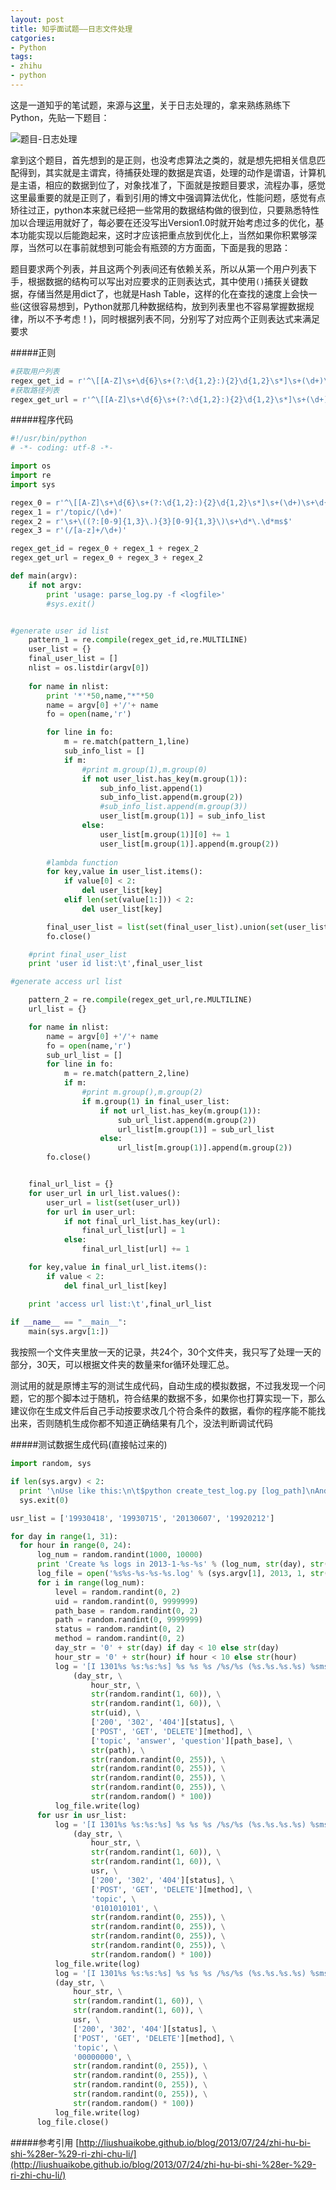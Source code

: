 ```yaml
---
layout: post
title: 知乎面试题——日志文件处理
catgories:
- Python
tags:
- zhihu
- python
---
```


这是一道知乎的笔试题，来源与[这里](http://liushuaikobe.github.io/blog/2013/07/24/zhi-hu-bi-shi-%28er-%29-ri-zhi-chu-li/)，关于日志处理的，拿来熟练熟练下Python，先贴一下题目：

![题目-日志处理]({{site.IMG_PATH}}/zhihu1.jpeg)

拿到这个题目，首先想到的是正则，也没考虑算法之类的，就是想先把相关信息匹配得到，其实就是主谓宾，待捕获处理的数据是宾语，处理的动作是谓语，计算机是主语，相应的数据到位了，对象找准了，下面就是按题目要求，流程办事，感觉这里最重要的就是正则了，看到引用的博文中强调算法优化，性能问题，感觉有点矫往过正，python本来就已经把一些常用的数据结构做的很到位，只要熟悉特性加以合理运用就好了，每必要在还没写出Version1.0时就开始考虑过多的优化，基本功能实现以后能跑起来，这时才应该把重点放到优化上，当然如果你积累够深厚，当然可以在事前就想到可能会有瓶颈的方方面面，下面是我的思路：

题目要求两个列表，并且这两个列表间还有依赖关系，所以从第一个用户列表下手，根据数据的结构可以写出对应要求的正则表达式，其中使用`()`捕获关键数据，存储当然是用dict了，也就是Hash Table，这样的化在查找的速度上会快一些(这很容易想到，Python就那几种数据结构，放到列表里也不容易掌握数据规律，所以不予考虑！)，同时根据列表不同，分别写了对应两个正则表达式来满足要求

#####正则
```python
#获取用户列表
regex_get_id = r'^\[[A-Z]\s+\d{6}\s+(?:\d{1,2}:){2}\d{1,2}\s*]\s+(\d+)\s+\d{3}\s+GET\s+/topic/(\d+)\s+\((?:[0-9]{1,3}\.){3}[0-9]{1,3}\)\s+\d*\.\d*ms$'
#获取路径列表
regex_get_url = r'^\[[A-Z]\s+\d{6}\s+(?:\d{1,2}:){2}\d{1,2}\s*]\s+(\d+)\s+\d{3}\s+GET\s+(/[a-z]+/\d+)\s+\((?:[0-9]{1,3}\.){3}[0-9]{1,3}\)\s+\d*\.\d*ms$'

```

#####程序代码
```python
#!/usr/bin/python
# -*- coding: utf-8 -*-

import os
import re
import sys

regex_0 = r'^\[[A-Z]\s+\d{6}\s+(?:\d{1,2}:){2}\d{1,2}\s*]\s+(\d+)\s+\d{3}\s+GET\s+'
regex_1 = r'/topic/(\d+)'
regex_2 = r'\s+\((?:[0-9]{1,3}\.){3}[0-9]{1,3}\)\s+\d*\.\d*ms$'
regex_3 = r'(/[a-z]+/\d+)'

regex_get_id = regex_0 + regex_1 + regex_2
regex_get_url = regex_0 + regex_3 + regex_2

def main(argv):
	if not argv:
		print 'usage: parse_log.py -f <logfile>'
		#sys.exit()


#generate user id list	
	pattern_1 = re.compile(regex_get_id,re.MULTILINE)
	user_list = {}
	final_user_list = []
	nlist = os.listdir(argv[0])
		
	for name in nlist:
		print '*'*50,name,"*"*50
		name = argv[0] +'/'+ name
		fo = open(name,'r')

		for line in fo:
			m = re.match(pattern_1,line)	
			sub_info_list = []
			if m:
				#print m.group(1),m.group(0)
				if not user_list.has_key(m.group(1)):
					sub_info_list.append(1)
					sub_info_list.append(m.group(2))
					#sub_info_list.append(m.group(3))
					user_list[m.group(1)] = sub_info_list 
				else:
					user_list[m.group(1)][0] += 1 
					user_list[m.group(1)].append(m.group(2))	
		
		#lambda function 				
		for key,value in user_list.items():
			if value[0] < 2:
				del user_list[key]
			elif len(set(value[1:])) < 2:
				del user_list[key]

		final_user_list = list(set(final_user_list).union(set(user_list.keys())))
		fo.close()

	#print final_user_list
	print 'user id list:\t',final_user_list

#generate access url list

	pattern_2 = re.compile(regex_get_url,re.MULTILINE)
	url_list = {}

	for name in nlist:
		name = argv[0] +'/'+ name
		fo = open(name,'r')
		sub_url_list = []
		for line in fo:
			m = re.match(pattern_2,line)
			if m:
				#print m.group(),m.group(2)
				if m.group(1) in final_user_list:
					if not url_list.has_key(m.group(1)):					
						sub_url_list.append(m.group(2))
						url_list[m.group(1)] = sub_url_list
					else:
					 	url_list[m.group(1)].append(m.group(2))
		fo.close()


	final_url_list = {}
	for user_url in url_list.values():
		user_url = list(set(user_url))
		for url in user_url:
			if not final_url_list.has_key(url):
				final_url_list[url] = 1
			else:
			 	final_url_list[url] += 1

	for key,value in final_url_list.items():
		if value < 2:
			del final_url_list[key]

	print 'access url list:\t',final_url_list
	
if __name__ == "__main__":
	main(sys.argv[1:])

```

我按照一个文件夹里放一天的记录，共24个，30个文件夹，我只写了处理一天的部分，30天，可以根据文件夹的数量来for循环处理汇总。

测试用的就是原博主写的测试生成代码，自动生成的模拟数据，不过我发现一个问题，它的那个脚本过于随机，符合结果的数据不多，如果你也打算实现一下，那么建议你在生成文件后自己手动按要求改几个符合条件的数据，看你的程序能不能找出来，否则随机生成你都不知道正确结果有几个，没法判断调试代码

#####测试数据生成代码(直接帖过来的)
```python
import random, sys

if len(sys.argv) < 2:
  print '\nUse like this:\n\t$python create_test_log.py [log_path]\nAnd the 30 * 24 log files for testing will be created in the log_path.\n'
  sys.exit(0)

usr_list = ['19930418', '19930715', '20130607', '19920212']

for day in range(1, 31):
  for hour in range(0, 24):
      log_num = random.randint(1000, 10000)
      print 'Create %s logs in 2013-1-%s-%s' % (log_num, str(day), str(hour))
      log_file = open('%s%s-%s-%s-%s.log' % (sys.argv[1], 2013, 1, str(day), str(hour)), 'w')
      for i in range(log_num):
          level = random.randint(0, 2)
          uid = random.randint(0, 9999999)
          path_base = random.randint(0, 2)
          path = random.randint(0, 9999999)
          status = random.randint(0, 2)
          method = random.randint(0, 2)
          day_str = '0' + str(day) if day < 10 else str(day)
          hour_str = '0' + str(hour) if hour < 10 else str(hour)
          log = '[I 1301%s %s:%s:%s] %s %s %s /%s/%s (%s.%s.%s.%s) %sms\n' % \
              (day_str, \
                  hour_str, \
                  str(random.randint(1, 60)), \
                  str(random.randint(1, 60)), \
                  str(uid), \
                  ['200', '302', '404'][status], \
                  ['POST', 'GET', 'DELETE'][method], \
                  ['topic', 'answer', 'question'][path_base], \
                  str(path), \
                  str(random.randint(0, 255)), \
                  str(random.randint(0, 255)), \
                  str(random.randint(0, 255)), \
                  str(random.randint(0, 255)), \
                  str(random.random() * 100))
          log_file.write(log)
      for usr in usr_list:
          log = '[I 1301%s %s:%s:%s] %s %s %s /%s/%s (%s.%s.%s.%s) %sms\n' % \
              (day_str, \
                  hour_str, \
                  str(random.randint(1, 60)), \
                  str(random.randint(1, 60)), \
                  usr, \
                  ['200', '302', '404'][status], \
                  ['POST', 'GET', 'DELETE'][method], \
                  'topic', \
                  '0101010101', \
                  str(random.randint(0, 255)), \
                  str(random.randint(0, 255)), \
                  str(random.randint(0, 255)), \
                  str(random.randint(0, 255)), \
                  str(random.random() * 100))
          log_file.write(log)
          log = '[I 1301%s %s:%s:%s] %s %s %s /%s/%s (%s.%s.%s.%s) %sms\n' % \
          (day_str, \
              hour_str, \
              str(random.randint(1, 60)), \
              str(random.randint(1, 60)), \
              usr, \
              ['200', '302', '404'][status], \
              ['POST', 'GET', 'DELETE'][method], \
              'topic', \
              '00000000', \
              str(random.randint(0, 255)), \
              str(random.randint(0, 255)), \
              str(random.randint(0, 255)), \
              str(random.randint(0, 255)), \
              str(random.random() * 100))
          log_file.write(log)
      log_file.close()

```

#####参考引用
[http://liushuaikobe.github.io/blog/2013/07/24/zhi-hu-bi-shi-%28er-%29-ri-zhi-chu-li/](http://liushuaikobe.github.io/blog/2013/07/24/zhi-hu-bi-shi-%28er-%29-ri-zhi-chu-li/) 

